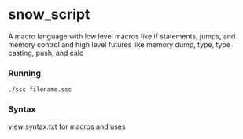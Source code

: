 # snow_script

A macro language with low level macros like if statements, jumps, and memory control and high level futures like memory dump, type, type casting, push, and calc

### Running
`./ssc filename.ssc`

### Syntax
view syntax.txt for macros and uses
	
